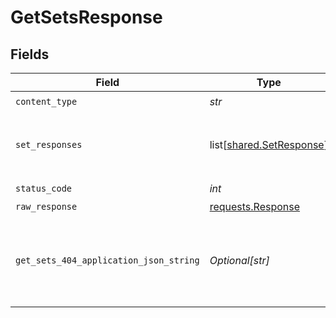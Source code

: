 # GetSetsResponse


## Fields

| Field                                                                                 | Type                                                                                  | Required                                                                              | Description                                                                           |
| ------------------------------------------------------------------------------------- | ------------------------------------------------------------------------------------- | ------------------------------------------------------------------------------------- | ------------------------------------------------------------------------------------- |
| `content_type`                                                                        | *str*                                                                                 | :heavy_check_mark:                                                                    | N/A                                                                                   |
| `set_responses`                                                                       | list[[shared.SetResponse](../../models/shared/setresponse.md)]                        | :heavy_minus_sign:                                                                    | The Requested Deployment Set.<br/><br/>                                               |
| `status_code`                                                                         | *int*                                                                                 | :heavy_check_mark:                                                                    | N/A                                                                                   |
| `raw_response`                                                                        | [requests.Response](https://requests.readthedocs.io/en/latest/api/#requests.Response) | :heavy_minus_sign:                                                                    | N/A                                                                                   |
| `get_sets_404_application_json_string`                                                | *Optional[str]*                                                                       | :heavy_minus_sign:                                                                    | No Deployment Set with ID `setId` found in Application.<br/><br/>                     |